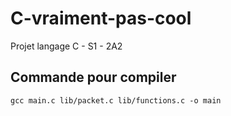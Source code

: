 # C-vraiment-pas-cool
Projet langage C - S1 - 2A2

## Commande pour compiler
    gcc main.c lib/packet.c lib/functions.c -o main